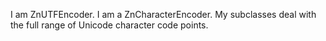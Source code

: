 I am ZnUTFEncoder. I am a ZnCharacterEncoder. My subclasses deal with the full range of Unicode character code points.